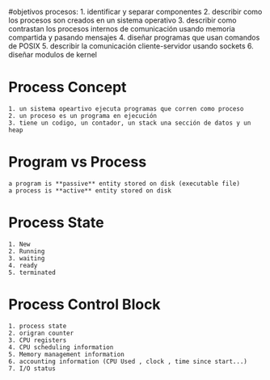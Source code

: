 #objetivos procesos:
	1. identificar y separar componentes 
	2. describir como los procesos son creados en un sistema operativo
	3. describir como contrastan los procesos internos de comunicación usando memoria compartida y pasando mensajes
	4. diseñar programas que usan comandos de POSIX 
	5. describir la comunicación cliente-servidor usando sockets
	6. diseñar modulos de kernel

# Process Concept
	1. un sistema opeartivo ejecuta programas que corren como proceso
	2. un proceso es un programa en ejecución
	3. tiene un codigo, un contador, un stack una sección de datos y un heap

# Program vs Process
	a program is **passive** entity stored on disk (executable file)
	a process is **active** entity stored on disk

# Process State
	1. New
	2. Running
	3. waiting
	4. ready
	5. terminated

# Process Control Block
	1. process state
	2. origran counter
	3. CPU registers
	4. CPU scheduling information
	5. Memory management information
	6. accounting information (CPU Used , clock , time since start...)
	7. I/O status

	
